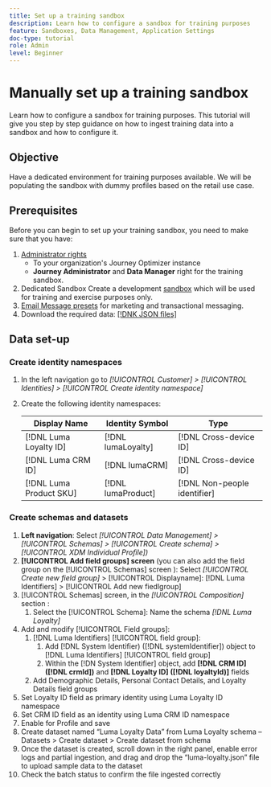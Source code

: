```yaml
---
title: Set up a training sandbox
description: Learn how to configure a sandbox for training purposes 
feature: Sandboxes, Data Management, Application Settings
doc-type: tutorial
role: Admin
level: Beginner
---
```

# Manually set up a training sandbox

Learn how to configure a sandbox for training purposes. This tutorial will give you step by step guidance on how to ingest training data into a sandbox and how to configure it.

## Objective

Have a dedicated environment for training purposes available. We will be populating the sandbox with dummy profiles based on the retail use case.

## Prerequisites

Before you can begin to set up your training sandbox, you need to make sure that you have:

1. [Administrator rights](https://experienceleague.adobe.com/docs/journey-optimizer-learn/tutorials/access-control/access-management.html?lang=en) 
   *  To your organization's Journey Optimizer instance
   *  **Journey Administrator** and **Data Manager** right for the training sandbox.
2. Dedicated Sandbox
    Create a development [sandbox](https://experienceleague.adobe.com/docs/journey-optimizer-learn/tutorials/access-control/create-and-manage-sandboxes.html?lang=en) which will be used for training and exercise purposes only.
3. [Email Message presets](https://experienceleague.adobe.com/docs/journey-optimizer-learn/tutorials/channel-configuration/set-up-email-channel.html?lang=en) for marketing and transactional messaging.
4. Download the required data: [[!DNK JSON files]](/help/challenges/assets/luma-data.zip)

## Data set-up

### Create identity namespaces

1. In the left navigation go to *[!UICONTROL Customer] > [!UICONTROL Identities] > [!UICONTROL Create identity namespace]*
1. Create the following identity namespaces:

    | Display Name | Identity Symbol | Type |
    |---|---|---|
    | [!DNL Luma Loyalty ID] | [!DNL lumaLoyalty] | [!DNL Cross-device ID] |
    | [!DNL Luma CRM ID] | [!DNL lumaCRM] | [!DNL Cross-device ID] |
    | [!DNL Luma Product SKU] | [!DNL lumaProduct] | [!DNL Non-people identifier] |

### Create schemas and datasets

1. **Left navigation**:  Select *[!UICONTROL Data Management] > [!UICONTROL Schemas] > [!UICONTROL Create schema] > [!UICONTROL XDM Individual Profile])*
2. **[!UICONTROL Add field groups] screen** (you can also add the field group on the [!UICONTROL Schemas] screen ): Select *[!UICONTROL Create new field group]* > [!UICONTROL Displayname]: [!DNL Luma Identifiers] > [!UICONTROL Add new fiedlgroup]
3. [!UICONTROL Schemas] screen, in the *[!UICONTROL Composition]* section : 
   1. Select the [!UICONTROL Schema]: Name the schema *[!DNL Luma Loyalty]*
4. Add and modify [!UICONTROL Field groups]:
   1. [!DNL Luma Identifiers] [!UICONTROL field group]:
      1. Add [!DNL System Identifier) ([!DNL systemIdentifier]) object to [!DNL Luma Identifiers] [!UICONTROL field group] 
      2. Within the [!DN System Identifier] object, add **[!DNL CRM ID] ([!DNL crmId])** and **[!DNL Loyalty ID] ([!DNL loyaltyId)]** fields
   2. Add Demographic Details, Personal Contact Details, and Loyalty Details field groups
5. Set Loyalty ID field as primary identity using Luma Loyalty ID namespace
6. Set CRM ID field as an identity using Luma CRM ID namespace
7. Enable for Profile and save
8.  Create dataset named “Luma Loyalty Data” from Luma Loyalty schema – Datasets > Create dataset > Create dataset from schema
9.  Once the dataset is created, scroll down in the right panel, enable error logs and partial ingestion, and drag and drop the “luma-loyalty.json” file to upload sample data to the dataset
10. Check the batch status to confirm the file ingested correctly

